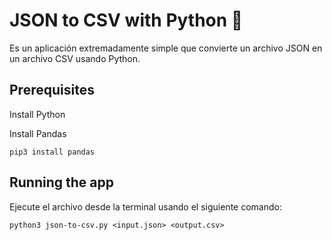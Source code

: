 # JSON to CSV with Python 🐍
Es un aplicación extremadamente simple que convierte un archivo JSON en un archivo CSV usando Python.

## Prerequisites

Install Python

Install Pandas
```
pip3 install pandas
```

## Running the app
Ejecute el archivo desde la terminal usando el siguiente comando:

```
python3 json-to-csv.py <input.json> <output.csv>
```
